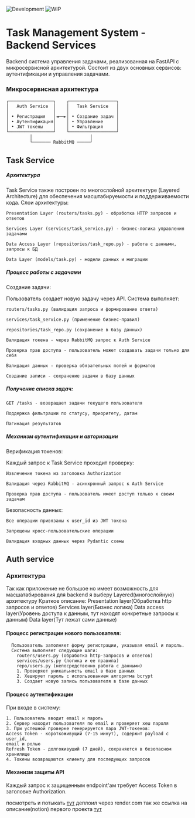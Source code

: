 ![Development](https://img.shields.io/badge/🚧-Under%20Development-orange)
![WIP](https://img.shields.io/badge/🔧-Work%20In%20Progress-red)

# Task Management System - Backend Services

Backend система управления задачами, реализованная на FastAPI с микросервисной архитектурой. Состоит из двух основных сервисов: аутентификации и управления задачами.


### Микросервисная архитектура
```
┌─────────────────┐    ┌──────────────────┐
│   Auth Service  │    │   Task Service   │
│                 │    │                  │
│ • Регистрация   │◄──►│ • Создание задач │
│ • Аутентификация│    │ • Управление     │
│ • JWT токены    │    │ • Фильтрация     │
└─────────────────┘    └──────────────────┘
         │                      │
         └─────── RabbitMQ ─────┘
```

## Task Service

##### Архитектура
Task Service также построен по многослойной архитектуре (Layered Architecture) для обеспечения масштабируемости и поддерживаемости кода.
Слои архитектуры:

    Presentation Layer (routers/tasks.py) - обработка HTTP запросов и ответов

    Services Layer (services/task_service.py) - бизнес-логика управления задачами

    Data Access Layer (repositories/task_repo.py) - работа с данными, запросы к БД

    Data Layer (models/task.py) - модели данных и миграции

##### Процесс работы с задачами
Создание задачи:

Пользователь создает новую задачу через API. Система выполняет:

    routers/tasks.py (валидация запроса и формирование ответа)

    services/task_service.py (применение бизнес-правил)

    repositories/task_repo.py (сохранение в базу данных)

    Валидация токена - через RabbitMQ запрос к Auth Service

    Проверка прав доступа - пользователь может создавать задачи только для себя

    Валидация данных - проверка обязательных полей и форматов

    Создание записи - сохранение задачи в базу данных

##### Получение списка задач:

    GET /tasks - возвращает задачи текущего пользователя

    Поддержка фильтрации по статусу, приоритету, датам

    Пагинация результатов

##### Механизм аутентификации и авторизации
Верификация токенов:

Каждый запрос к Task Service проходит проверку:

    Извлечение токена из заголовка Authorization

    Валидация через RabbitMQ - асинхронный запрос к Auth Service

    Проверка прав доступа - пользователь имеет доступ только к своим задачам

Безопасность данных:

    Все операции привязаны к user_id из JWT токена

    Запрещены кросс-пользовательские операции

    Валидация входных данных через Pydantic схемы



## **Auth service**

### **Архитектура**
Так как приложение не большое но имеет возможность для масшатабирования для
backend я выберу Layered(многослойную) архитектуру
Краткое описание:
Presentation layer(Обработка http запросов и ответов)
Services layer(Бизнес логика)
Data access layer(Уровень доступа к данным, тут находят конкретные запросы к
данным)
Data layer(Тут лежат сами данные)


#### Процесс регистрации нового пользователя:
```
  Пользователь заполняет форму регистрации, указывая email и пароль.
  Система выполняет следующие шаги:
    routers/users.py (обработка http-запросов и ответов)
    services/users.py (логика и ее правила)
    repo/users.py (непосредственно работа с данными)
    1. Проверяет уникальность email в базе данных
    2. Хеширует пароль с использованием алгоритма bcrypt
    3. Создает новую запись пользователя в базе данных
```

#### Процесс аутентификации
При входе в систему:
  ```
  1. Пользователь вводит email и пароль
  2. Сервер находит пользователя по email и проверяет хеш пароля
  3. При успешной проверке генерируется пара JWT-токенов:
  Access Token - короткоживущий (7-15 минут), содержит payload с user_id,
  email и ролью
  Refresh Token - долгоживущий (7 дней), сохраняется в безопасном хранилище
  4. Токены возвращаются клиенту для последующих запросов
```

#### Механизм защиты API
Каждый запрос к защищенным endpoint'ам требует Access Token в заголовке
Authorization.


посмотреть и потыкать [тут](https://auth-service-v2-rqoi.onrender.com/)
деплоил через render.com
так же ссылка на описание(notion) первого проекта [тут](https://www.notion.so/task-tracker-28cc206df76c80d49675c4dcac4f084e?source=copy_link)

